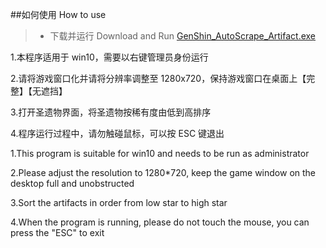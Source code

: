 ##如何使用 How to use
>- 下载并运行 Download and Run [GenShin_AutoScrape_Artifact.exe](GenShin_AutoScrape_Artifact.exe)

1.本程序适用于 win10，需要以右键管理员身份运行

2.请将游戏窗口化并请将分辨率调整至 1280x720，保持游戏窗口在桌面上【完整】【无遮挡】

3.打开圣遗物界面，将圣遗物按稀有度由低到高排序

4.程序运行过程中，请勿触碰鼠标，可以按 ESC 键退出


1.This program is suitable for win10 and needs to be run as administrator

2.Please adjust the resolution to 1280*720, keep the game window on the desktop full and unobstructed

3.Sort the artifacts in order from low star to high star

4.When the program is running, please do not touch the mouse, you can press the "ESC" to exit

